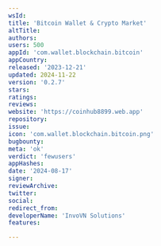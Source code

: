```yaml
---
wsId: 
title: 'Bitcoin Wallet & Crypto Market'
altTitle: 
authors: 
users: 500
appId: 'com.wallet.blockchain.bitcoin'
appCountry: 
released: '2023-12-21'
updated: 2024-11-22
version: '0.2.7'
stars: 
ratings: 
reviews: 
website: 'https://coinhub8899.web.app'
repository: 
issue: 
icon: 'com.wallet.blockchain.bitcoin.png'
bugbounty: 
meta: 'ok'
verdict: 'fewusers'
appHashes: 
date: '2024-08-17'
signer: 
reviewArchive: 
twitter: 
social: 
redirect_from: 
developerName: 'InvoVN Solutions'
features: 

---
```


